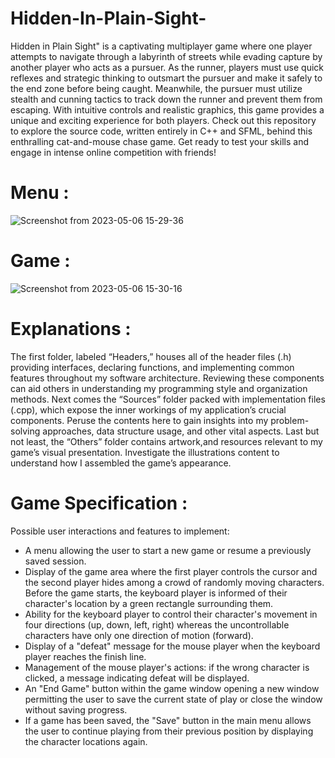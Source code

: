 # Hidden-In-Plain-Sight-
Hidden in Plain Sight" is a captivating multiplayer game where one player attempts to navigate through a labyrinth of streets while evading capture by another player who acts as a pursuer. As the runner, players must use quick reflexes and strategic thinking to outsmart the pursuer and make it safely to the end zone before being caught. Meanwhile, the pursuer must utilize stealth and cunning tactics to track down the runner and prevent them from escaping. With intuitive controls and realistic graphics, this game provides a unique and exciting experience for both players. Check out this repository to explore the source code, written entirely in C++ and SFML, behind this enthralling cat-and-mouse chase game. Get ready to test your skills and engage in intense online competition with friends!
# Menu :
![Screenshot from 2023-05-06 15-29-36](https://user-images.githubusercontent.com/110737334/236627513-50ab8e64-1000-4f16-a9a0-9017977d99e4.png)
# Game :
![Screenshot from 2023-05-06 15-30-16](https://user-images.githubusercontent.com/110737334/236627640-a875d070-70d1-4aba-bc8d-c129e49b7f27.png)
# Explanations : 
The first folder, labeled “Headers,” houses all of the header files (.h) providing interfaces, declaring functions, and implementing common features throughout my software architecture. Reviewing these components can aid others in understanding my programming style and organization methods.
Next comes the “Sources” folder packed with implementation files (.cpp), which expose the inner workings of my application’s crucial components. Peruse the contents here to gain insights into my problem-solving approaches, data structure usage, and other vital aspects.
Last but not least, the “Others” folder contains artwork,and resources relevant to my game’s visual presentation. Investigate the illustrations content to understand how I assembled the game’s appearance.
# Game Specification :
Possible user interactions and features to implement:
- A menu allowing the user to start a new game or resume a previously saved session.
- Display of the game area where the first player controls the cursor and the second player hides among a crowd of randomly moving characters. Before the game starts, the keyboard player is informed of their character's location by a green rectangle surrounding them.
- Ability for the keyboard player to control their character's movement in four directions (up, down, left, right) whereas the uncontrollable characters have only one direction of motion (forward).
- Display of a "defeat" message for the mouse player when the keyboard player reaches the finish line.
- Management of the mouse player's actions: if the wrong character is clicked, a message indicating defeat will be displayed.
- An "End Game" button within the game window opening a new window permitting the user to save the current state of play or close the window without saving progress.
- If a game has been saved, the "Save" button in the main menu allows the user to continue playing from their previous position by displaying the character locations again.
